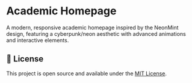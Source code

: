 # Academic Homepage

A modern, responsive academic homepage inspired by the NeonMint design, featuring a cyberpunk/neon aesthetic with advanced animations and interactive elements.

## 📄 License
This project is open source and available under the [MIT License](LICENSE).

